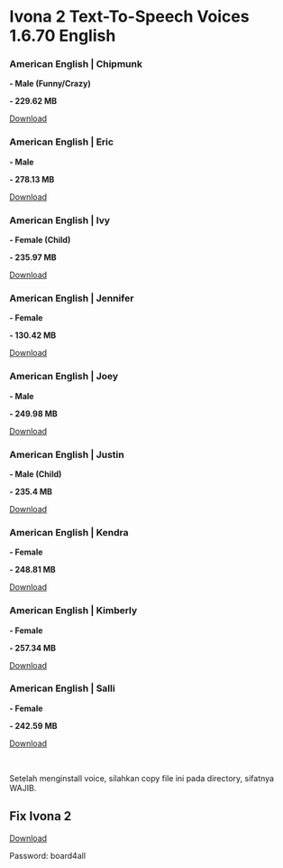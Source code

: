 <h1>Ivona 2 Text-To-Speech Voices 1.6.70 English</h1>
    <h3>American English | Chipmunk </h3>
</p>
<p>
    <strong>- Male (Funny/Crazy) </strong>
</p>
<p>
    <strong>- 229.62 MB</strong>
</p>
<div>
    <p>
        <a
            href="https://mega.nz/#!Yo1kxA5b!MMLAnqnbNFF8tWytO77DQWsmwtH16UE8arVCkiJk0lM"
        >
            Download
        </a>
    </p>
</div>
<p>
    <h3>American English | Eric </h3>
</p>
<p>
    <strong>- Male </strong>
</p>
<p>
    <strong>- 278.13 MB</strong>
</p>
<div>
    <p>
        <a
            href="https://mega.nz/#!woVzAAIC!bU9sctEQGRZXHGpr47vNl8AqIpnDE4zQCF6mOnynthk"
        >
            Download
        </a>
    </p>
</div>
<p>
    <h3>American English | Ivy </h3>
</p>
<p>
    <strong>- Female (Child) </strong>
</p>
<p>
    <strong>- 235.97 MB</strong>
</p>
<p>
    <a
        href="https://mega.nz/#!t8tXURCT!GnQUasHq5NirHW6J8lS-6X6hKSFV_v5GPxS-zr1TBcE"
    >
        Download
    </a>
</p>
<div>
</div>
<p>
    <h3>American English | Jennifer </h3>
</p>
<p>
    <strong>- Female </strong>
</p>
<p>
    <strong>- 130.42 MB</strong>
</p>
<p>
    <a
        href="https://mega.nz/#!kpFDjbKI!oBjiofUehNwJ4kesNUBqcqvtyNjOQVa-Yv13cda5k_s"
    >
        Download
    </a>
</p>
<div>
</div>
<p>
    <h3>American English | Joey </h3>
</p>
<p>
    <strong>- Male </strong>
</p>
<p>
    <strong>- 249.98 MB</strong>
</p>
<p>
    <a
        href="https://mega.nz/#!ohsW2a4A!tRVFua0LgrCMGcHpGUgnAsEwTSyVMwXiDoxPxAnAbYA"
    >
        Download
    </a>
</p>
<div>
</div>
<p>
    <h3>American English | Justin </h3>
</p>
<p>
    <strong>- Male (Child) </strong>
</p>
<p>
    <strong>- 235.4 MB</strong>
</p>
<p>
    <a
        href="https://mega.nz/#!g1lWAZbY!Uf2cl5DItGQubdIIUF0Xs09OrNcNrDWRfiaVuJ-HCmc"
    >
        Download
    </a>
</p>
<div>
</div>
<p>
    <h3>American English | Kendra </h3>
</p>
<p>
    <strong>- Female </strong>
</p>
<p>
    <strong>- 248.81 MB</strong>
</p>
<div>
    <p>
        <a
            href="https://mega.nz/#!I11TmCYS!KnZop1G30pb7Z7Cuc6j1KwB47_w6nmMIWF3ORoky6IY"
        >
            Download
        </a>
    </p>
</div>
<p>
    <h3>American English | Kimberly </h3>
</p>
<p>
    <strong>- Female </strong>
</p>
<p>
    <strong>- 257.34 MB</strong>
</p>
<p>
    <a
        href="https://mega.nz/#!Mhty2DaB!rxf3W_eVuB9WAxhDQ9C0_b0aJEC9Vcc-vbQgeMg1IGs"
    >
        Download
    </a>
</p>
<div>
</div>
<p>
    <h3>American English | Salli </h3>
</p>
<p>
    <strong>- Female </strong>
</p>
<p>
    <strong>- 242.59 MB</strong>
</p>
<p>
    <a
        href="https://mega.nz/#!kgFHXCAB!rt5erS5FPm_fiZISp4GoXoF6UxqD4q1paCIy9s1PQ70"
    >
        Download
    </a>
</p>
<br>
<p>Setelah menginstall voice, silahkan copy file ini pada directory, sifatnya WAJIB.</p>
<h2>Fix Ivona 2</h2>
<div>
    <p>
        <a
            href="http://rghost.net/7Xk45FjvH"
        >
            Download
        </a>
    </p>
</div>
<p>Password: board4all</p>
<p>
